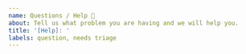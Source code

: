 ```yaml
---
name: Questions / Help 💬
about: Tell us what problem you are having and we will help you.
title: '[Help]: '
labels: question, needs triage
---
```


<!-- This is a small project yet, so your question can help with the evolution of this project and make it a great platform. -->

<!-- Please describe your question in detail so that we can help you quickly. -->
